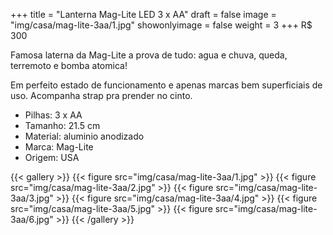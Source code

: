 +++
title = "Lanterna Mag-Lite LED 3 x AA"
draft = false
image = "img/casa/mag-lite-3aa/1.jpg"
showonlyimage = false
weight = 3
+++
<span class="price">R$ 300</span>

<!--more-->

Famosa laterna da Mag-Lite a prova de tudo: agua e chuva, queda, terremoto e bomba atomica!

Em perfeito estado de funcionamento e apenas marcas bem superficiais de uso. Acompanha strap pra prender no cinto.

- Pilhas: 3 x AA
- Tamanho: 21.5 cm
- Material: aluminio anodizado
- Marca: Mag-Lite
- Origem: USA


{{< gallery >}}
{{< figure src="img/casa/mag-lite-3aa/1.jpg" >}}
{{< figure src="img/casa/mag-lite-3aa/2.jpg" >}}
{{< figure src="img/casa/mag-lite-3aa/3.jpg" >}}
{{< figure src="img/casa/mag-lite-3aa/4.jpg" >}}
{{< figure src="img/casa/mag-lite-3aa/5.jpg" >}}
{{< figure src="img/casa/mag-lite-3aa/6.jpg" >}}
{{< /gallery >}}